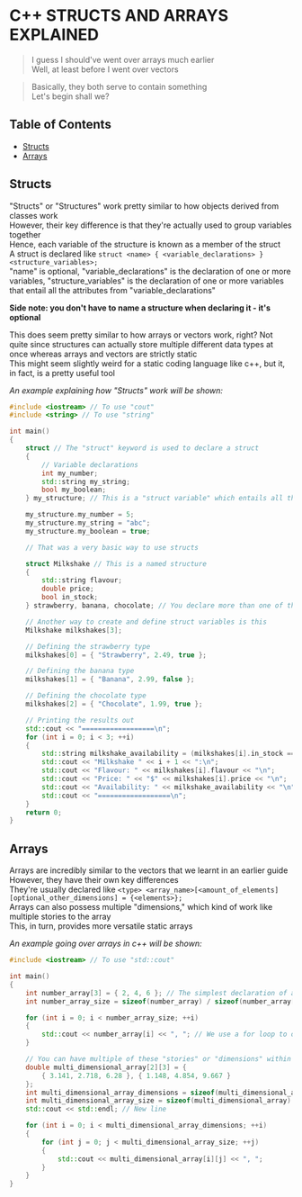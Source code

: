 # C++ STRUCTS AND ARRAYS EXPLAINED

> I guess I should've went over arrays much earlier\
> Well, at least before I went over vectors

> Basically, they both serve to contain something\
> Let's begin shall we?

## Table of Contents

- [Structs](#structs)
- [Arrays](#arrays)

## Structs

"Structs" or "Structures" work pretty similar to how objects derived from classes work\
However, their key difference is that they're actually used to group variables together\
Hence, each variable of the structure is known as a member of the struct\
A struct is declared like `struct <name> { <variable_declarations> } <structure_variables>;`\
"name" is optional, "variable_declarations" is the declaration of one or more variables, "structure_variables" is the declaration of one or more variables that entail all the attributes from "variable_declarations"

**Side note: you don't have to name a structure when declaring it - it's optional**

This does seem pretty similar to how arrays or vectors work, right?
Not quite since structures can actually store multiple different data types at once whereas arrays and vectors are strictly static\
This might seem slightly weird for a static coding language like c++, but it, in fact, is a pretty useful tool

_An example explaining how "Structs" work will be shown:_

```cpp
#include <iostream> // To use "cout"
#include <string> // To use "string"

int main()
{
    struct // The "struct" keyword is used to declare a struct
    {
        // Variable declarations
        int my_number;
        std::string my_string;
        bool my_boolean;
    } my_structure; // This is a "struct variable" which entails all three of the variables above

    my_structure.my_number = 5;
    my_structure.my_string = "abc";
    my_structure.my_boolean = true;

    // That was a very basic way to use structs

    struct Milkshake // This is a named structure
    {
        std::string flavour;
        double price;
        bool in_stock;
    } strawberry, banana, chocolate; // You declare more than one of these variables

    // Another way to create and define struct variables is this
	Milkshake milkshakes[3];

	// Defining the strawberry type
	milkshakes[0] = { "Strawberry", 2.49, true };

    // Defining the banana type
	milkshakes[1] = { "Banana", 2.99, false };

    // Defining the chocolate type
	milkshakes[2] = { "Chocolate", 1.99, true };

	// Printing the results out
    std::cout << "==================\n";
	for (int i = 0; i < 3; ++i)
	{
		std::string milkshake_availability = (milkshakes[i].in_stock == 1) ? "In Stock" : "Out of Stock";
		std::cout << "Milkshake " << i + 1 << ":\n";
        std::cout << "Flavour: " << milkshakes[i].flavour << "\n";
        std::cout << "Price: " << "$" << milkshakes[i].price << "\n";
        std::cout << "Availability: " << milkshake_availability << "\n";
        std::cout << "==================\n";
	}
    return 0;
}
```

## Arrays

Arrays are incredibly similar to the vectors that we learnt in an earlier guide\
However, they have their own key differences\
They're usually declared like `<type> <array_name>[<amount_of_elements][optional_other_dimensions] = {<elements>};`\
Arrays can also possess multiple "dimensions," which kind of work like multiple stories to the array\
This, in turn, provides more versatile static arrays

_An example going over arrays in c++ will be shown:_

```cpp
#include <iostream> // To use "std::cout"

int main()
{
    int number_array[3] = { 2, 4, 6 }; // The simplest declaration of an array
	int number_array_size = sizeof(number_array) / sizeof(number_array[0]); // To get the array size

	for (int i = 0; i < number_array_size; ++i)
	{
		std::cout << number_array[i] << ", "; // We use a for loop to output each element of the array with respect to the array's size
	}

	// You can have multiple of these "stories" or "dimensions" within one array
	double multi_dimensional_array[2][3] = {
		{ 3.141, 2.718, 6.28 }, { 1.148, 4.854, 9.667 }
	};
	int multi_dimensional_array_dimensions = sizeof(multi_dimensional_array) / sizeof(multi_dimensional_array[0]);
	int multi_dimensional_array_size = sizeof(multi_dimensional_array) / sizeof(multi_dimensional_array[0][0]) / multi_dimensional_array_dimensions;
	std::cout << std::endl; // New line

	for (int i = 0; i < multi_dimensional_array_dimensions; ++i)
	{
		for (int j = 0; j < multi_dimensional_array_size; ++j)
		{
			std::cout << multi_dimensional_array[i][j] << ", ";
		}
	}
}
```

